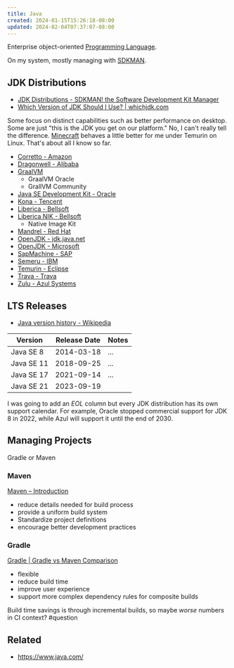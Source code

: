 ```yaml
---
title: Java
created: 2024-01-15T15:26:18-08:00
updated: 2024-02-04T07:37:07-08:00
---
```


Enterprise object-oriented [Programming Language](Programming%20Language.md).

On my system, mostly managing with [SDKMAN](SDKMAN.md).

## JDK Distributions

* [JDK Distributions - SDKMAN! the Software Development Kit Manager](https://sdkman.io/jdks)
* [Which Version of JDK Should I Use? | whichjdk.com](https://whichjdk.com)

Some focus on distinct capabilities such as better performance on desktop. Some are just "this is the JDK you get on our platform." No, I can't really tell the difference. [Minecraft](Minecraft.md) behaves a little better for me under Temurin on Linux. That's about all I know so far.

* [Corretto - Amazon](https://aws.amazon.com/corretto/?filtered-posts.sort-by=item.additionalFields.createdDate&filtered-posts.sort-order=desc)
* [Dragonwell - Alibaba](https://dragonwell-jdk.io/#/index)
* [GraalVM](https://www.graalvm.org)
  * GraalVM Oracle
  * GrallVM Community
* [Java SE Development Kit - Oracle](https://www.oracle.com/java/)
* [Kona - Tencent](https://github.com/Tencent/TencentKona-8)
* [Liberica - Bellsoft](https://bell-sw.com)
* [Liberica NIK - Bellsoft](https://bell-sw.com/liberica-native-image-kit/)
  * Native Image Kit
* [Mandrel - Red Hat](https://github.com/graalvm/mandrel)
* [OpenJDK - jdk.java.net](https://jdk.java.net)
* [OpenJDK - Microsoft](https://www.microsoft.com/openjdk)
* [SapMachine - SAP](https://sap.github.io/SapMachine/)
* [Semeru - IBM](https://developer.ibm.com/languages/java/semeru-runtimes/)
* [Temurin - Eclipse](https://projects.eclipse.org/projects/adoptium.temurin)
* [Trava - Trava](https://github.com/TravaOpenJDK/trava-jdk-11-dcevm)
* [Zulu - Azul Systems](https://www.azul.com/downloads/?package=jdk#zulu)

## LTS Releases

* [Java version history - Wikipedia](https://en.wikipedia.org/wiki/Java_version_history)

|Version|Release Date|Notes|
|-------|------------|-----|
|Java SE 8|2014-03-18|...|
|Java SE 11|2018-09-25|...|
|Java SE 17|2021-09-14|...|
|Java SE 21|2023-09-19||

I was going to add an *EOL* column but every JDK distribution has its own support calendar. For example, Oracle stopped commercial support for JDK 8 in 2022, while Azul will support it until the end of 2030.

## Managing Projects

Gradle or Maven

### Maven

[Maven – Introduction](https://maven.apache.org/what-is-maven.html)

* reduce details needed for build process
* provide a uniform build system
* Standardize project definitions
* encourage better development practices

### Gradle

[Gradle | Gradle vs Maven Comparison](https://gradle.org/maven-vs-gradle/)

* flexible
* reduce build time
* improve user experience
* support more complex dependency rules for composite builds

Build time savings is through incremental builds, so maybe *worse* numbers in CI context? #question

## Related

* https://www.java.com/
